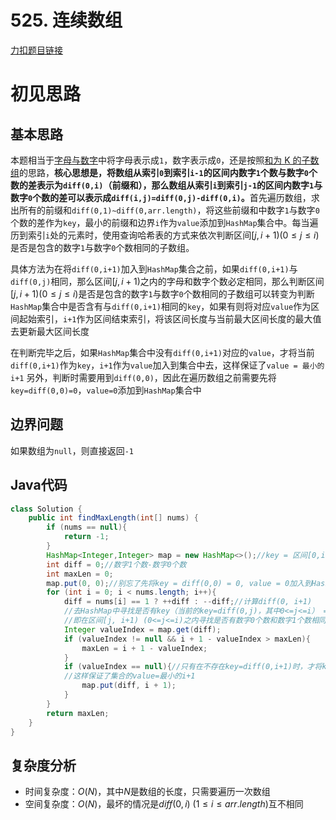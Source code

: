 # 525. 连续数组

[力扣题目链接](https://leetcode-cn.com/problems/contiguous-array/)


# 初见思路

## 基本思路
本题相当于<a href="./17.05. 字母与数字.md">字母与数字</a>中将字母表示成`1`，数字表示成`0`，还是按照<a href="./0560. 和为 K 的子数组.md">和为 K 的子数组</a>的思路，<strong>核心思想是，将数组从索引`0`到索引`i-1`的区间内数字`1`个数与数字`0`个数的差表示为`diff(0,i)`（前缀和），那么数组从索引`i`到索引`j-1`的区间内数字`1`与数字`0`个数的差可以表示成`diff(i,j)=diff(0,j)-diff(0,i)`。</strong>首先遍历数组，求出所有的前缀和`diff(0,1)~diff(0,arr.length)`，将这些前缀和中数字`1`与数字`0`个数的差作为`key`，最小的前缀和边界`i`作为`value`添加到`HashMap`集合中。每当遍历到索引`i`处的元素时，使用查询哈希表的方式来依次判断区间$[j,i+1)(0 \le j \le i)$是否是包含的数字`1`与数字`0`个数相同的子数组。

具体方法为在将`diff(0,i+1)`加入到`HashMap`集合之前，如果`diff(0,i+1)`与`diff(0,j)`相同，那么区间$[j,i+1)$之内的字母和数字个数必定相同，那么判断区间$[j,i+1)(0 \le j \le i)$是否是包含的数字`1`与数字`0`个数相同的子数组可以转变为判断`HashMap`集合中是否含有与`diff(0,i+1)`相同的`key`，如果有则将对应`value`作为区间起始索引，`i+1`作为区间结束索引，将该区间长度与当前最大区间长度的最大值去更新最大区间长度

在判断完毕之后，如果`HashMap`集合中没有`diff(0,i+1)`对应的`value`，才将当前`diff(0,i+1)`作为`key`，`i+1`作为`value`加入到集合中去，这样保证了`value = 最小的i+1`
另外，判断时需要用到`diff(0,0)`，因此在遍历数组之前需要先将`key=diff(0,0)=0`，`value=0`添加到`HashMap`集合中

## 边界问题

如果数组为`null`，则直接返回`-1`


## Java代码
```java
class Solution {
    public int findMaxLength(int[] nums) {
        if (nums == null){
            return -1;
        }
        HashMap<Integer,Integer> map = new HashMap<>();//key = 区间[0,i+1)（取不到i+1）含有的数字1个数-数字0个数（即diff(0,i+1)），value = 最小的i+1
        int diff = 0;//数字1个数-数字0个数
        int maxLen = 0;
        map.put(0, 0);//别忘了先将key = diff(0,0) = 0, value = 0加入到HashMap中
        for (int i = 0; i < nums.length; i++){
            diff = nums[i] == 1 ? ++diff : --diff;//计算diff(0, i+1)
            //去HashMap中寻找是否有key（当前的key=diff(0,j)，其中0<=j<=i） = 当前的diff(0, i+1)，
            //即在区间[j, i+1) (0<=j<=i)之内寻找是否有数字0个数和数字1个数相同的连续子数组
            Integer valueIndex = map.get(diff);
            if (valueIndex != null && i + 1 - valueIndex > maxLen){
                maxLen = i + 1 - valueIndex;
            }
            if (valueIndex == null){//只有在不存在key=diff(0,i+1)时，才将key=diff(0,i+1)，value=i+1添加到集合中
            //这样保证了集合的value=最小的i+1
                map.put(diff, i + 1);
            }
        }
        return maxLen;
    }
}
```

## 复杂度分析
- 时间复杂度：$O(N)$，其中$N$是数组的长度，只需要遍历一次数组
- 空间复杂度：$O(N)$，最坏的情况是$diff(0,i)\ (1 \le i \le arr.length)$互不相同